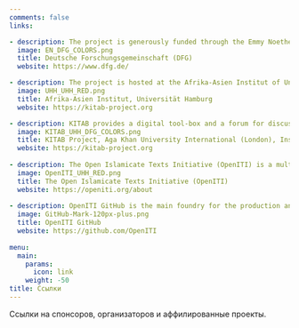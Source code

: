 ```yaml
---
comments: false
links:

- description: The project is generously funded through the Emmy Noether Program of the German Research Foundation.
  image: EN_DFG_COLORS.png
  title: Deutsche Forschungsgemeinschaft (DFG)
  website: https://www.dfg.de/

- description: The project is hosted at the Afrika-Asien Institut of Universität Hamburg, Hamburg, Germany
  image: UHH_UHH_RED.png
  title: Afrika-Asien Institut, Universität Hamburg
  website: https://kitab-project.org

- description: KITAB provides a digital tool-box and a forum for discussions about Arabic texts. We wish to empower users to explore Arabic texts in completely new ways and to expand the frontiers of knowledge about one of the world’s largest and most complex textual traditions.
  image: KITAB_UHH_DFG_COLORS.png
  title: KITAB Project, Aga Khan University International (London), Institute for the Study of Muslim Civilisations 
  website: https://kitab-project.org
  
- description: The Open Islamicate Texts Initiative (OpenITI) is a multi-institutional effort led by researchers at the Aga Khan University’s Institute for the Study of Muslim Civilisations in London, Roshan Institute for Persian Studies at the University of Maryland, College Park, and Universität Hamburg that aims to develop the digital infrastructure for the study of Islamicate cultures.
  image: OpenITI_UHH_RED.png
  title: The Open Islamicate Texts Initiative (OpenITI)
  website: https://openiti.org/about
  
- description: OpenITI GitHub is the main foundry for the production and curation of the OpenITI Corpus.
  image: GitHub-Mark-120px-plus.png
  title: OpenITI GitHub
  website: https://github.com/OpenITI
  
menu:
  main:
    params:
      icon: link
    weight: -50
title: Ссылки
---
```


Ссылки на спонсоров, организаторов и аффилированные проекты.